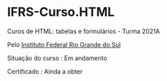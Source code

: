 # IFRS-Curso.HTML
Curos de HTML: tabelas e formulários - Turma 2021A <br>

Pelo <a href="https://moodle.ifrs.edu.br/">Instituto Federal Rio Grande do Sul</a>

Situação do curso : Em andamento 

Certificado : Ainda a  obter 
